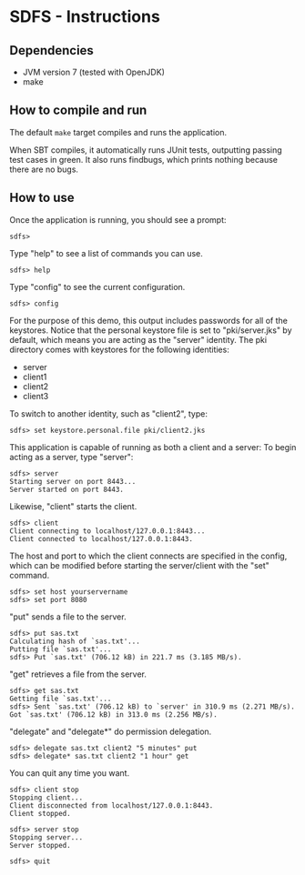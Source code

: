 SDFS - Instructions
===================================================================

Dependencies
--------------

  - JVM version 7 (tested with OpenJDK)
  - make

How to compile and run
------------------------

The default `make` target compiles and runs the application.

When SBT compiles, it automatically runs JUnit tests, outputting passing
test cases in green. It also runs findbugs, which prints nothing because
there are no bugs.

How to use
------------

Once the application is running, you should see a prompt:

    sdfs>

Type "help" to see a list of commands you can use.

    sdfs> help

Type "config" to see the current configuration.

    sdfs> config

For the purpose of this demo, this output includes passwords for all of
the keystores. Notice that the personal keystore file is set to
"pki/server.jks" by default, which means you are acting as the "server"
identity. The pki directory comes with keystores for the following identities:

  - server
  - client1
  - client2
  - client3

To switch to another identity, such as "client2", type:

    sdfs> set keystore.personal.file pki/client2.jks

This application is capable of running as both a client and a server:
To begin acting as a server, type "server":

    sdfs> server
    Starting server on port 8443...
    Server started on port 8443.

Likewise, "client" starts the client.

    sdfs> client
    Client connecting to localhost/127.0.0.1:8443...
    Client connected to localhost/127.0.0.1:8443.

The host and port to which the client connects are specified in the config,
which can be modified before starting the server/client with the "set" command.

    sdfs> set host yourservername
    sdfs> set port 8080

"put" sends a file to the server.

    sdfs> put sas.txt
    Calculating hash of `sas.txt'...
    Putting file `sas.txt'...
    sdfs> Put `sas.txt' (706.12 kB) in 221.7 ms (3.185 MB/s).

"get" retrieves a file from the server.

    sdfs> get sas.txt
    Getting file `sas.txt'...
    sdfs> Sent `sas.txt' (706.12 kB) to `server' in 310.9 ms (2.271 MB/s).
    Got `sas.txt' (706.12 kB) in 313.0 ms (2.256 MB/s).

"delegate" and "delegate*" do permission delegation.

    sdfs> delegate sas.txt client2 "5 minutes" put
    sdfs> delegate* sas.txt client2 "1 hour" get

You can quit any time you want.

    sdfs> client stop
    Stopping client...
    Client disconnected from localhost/127.0.0.1:8443.
    Client stopped.

    sdfs> server stop
    Stopping server...
    Server stopped.

    sdfs> quit
